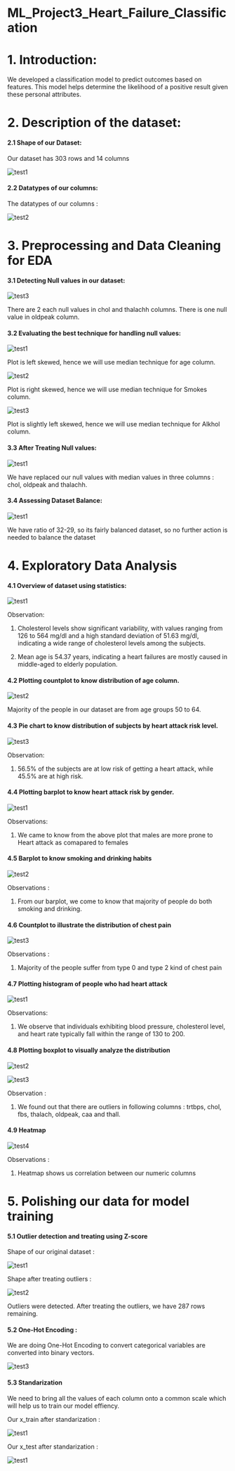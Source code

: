 # ML_Project3_Heart_Failure_Classification


# 1. Introduction:
We developed a classification model to predict outcomes based on features. This model helps determine the likelihood of a positive result given these personal attributes.

# 2. Description of the dataset:

#### 2.1 Shape of our Dataset:
Our dataset has 303 rows and 14 columns

![test1](https://github.com/Mervin50/ML_Project3_Heart_Failure_Classification/assets/167336864/384afdfe-6e57-4cf0-b4a4-29231a51bc69)


#### 2.2 Datatypes of our columns:
The datatypes of our columns : 

![test2](https://github.com/Mervin50/ML_Project3_Heart_Failure_Classification/assets/167336864/0db3b85f-faa1-43f8-bcef-b415e66b5c6b)


# 3. Preprocessing and Data Cleaning for EDA

#### 3.1 Detecting Null values in our dataset:

![test3](https://github.com/Mervin50/ML_Project3_Heart_Failure_Classification/assets/167336864/9a73988e-e26d-4e9b-94db-4253fb3e92b1)

There are 2 each null values in chol and thalachh columns. There is one null value in oldpeak column. 

#### 3.2 Evaluating the best technique for handling null values:

![test1](https://github.com/Mervin50/ML_Project3_Heart_Failure_Classification/assets/167336864/b477e4eb-27a5-4e84-a3ef-cfc98938a7d6)

Plot is left skewed, hence we will use median technique for age column.

![test2](https://github.com/Mervin50/ML_Project3_Heart_Failure_Classification/assets/167336864/64a98d03-26b1-415f-a80e-a03892b6c85f)

Plot is right skewed, hence we will use median technique for Smokes column.

![test3](https://github.com/Mervin50/ML_Project3_Heart_Failure_Classification/assets/167336864/6b7e85f0-c10d-4bf5-b24c-a83d30f24a65)

Plot is slightly left skewed, hence we will use median technique for Alkhol column.

#### 3.3 After Treating Null values:

![test1](https://github.com/Mervin50/ML_Project2_LungCancer_Classification/assets/167336864/21b08ffb-e135-4110-8327-5b1fcae24ba5)

We have replaced our null values with median values in three columns : chol, oldpeak and thalachh.

#### 3.4 Assessing Dataset Balance: 

![test1](https://github.com/Mervin50/ML_Project2_LungCancer_Classification/assets/167336864/7fdb2e12-a8d0-4743-b83f-bc26df76f5dd)

We have ratio of 32-29, so its fairly balanced dataset, so no further action is needed to balance the dataset

# 4. Exploratory Data Analysis

#### 4.1 Overview of dataset using statistics:

![test1](https://github.com/Mervin50/ML_Project3_Heart_Failure_Classification/assets/167336864/4bbeb5ae-a422-4a4d-9ee2-fdfc074ab488)

Observation:

1) Cholesterol levels show significant variability, with values ranging from 126 to 564 mg/dl and a high standard deviation of 51.63 mg/dl, indicating a wide range of cholesterol levels among the subjects.
   
2) Mean age is 54.37 years, indicating a heart failures are mostly caused in middle-aged to elderly population.

#### 4.2 Plotting countplot to know distribution of age column.

![test2](https://github.com/Mervin50/ML_Project3_Heart_Failure_Classification/assets/167336864/e5b83e02-c667-48d8-bccb-f849e828ac0c)

Majority of the people in our dataset are from age groups 50 to 64.

#### 4.3 Pie chart to know distribution of subjects by heart attack risk level.

![test3](https://github.com/Mervin50/ML_Project3_Heart_Failure_Classification/assets/167336864/c9ada5eb-a143-4f07-87a6-f2702c4bd411)


Observation:

1) 56.5% of the subjects are at low risk of getting a heart attack, while 45.5% are at high risk.

#### 4.4 Plotting barplot to know heart attack risk by gender.

![test1](https://github.com/Mervin50/ML_Project3_Heart_Failure_Classification/assets/167336864/c3641a45-d70d-4017-8480-0659a99d7af0)

Observations:
1) We came to know from the above plot that males are more prone to Heart attack as comapared to females

#### 4.5 Barplot to know smoking and drinking habits

![test2](https://github.com/Mervin50/ML_Project3_Heart_Failure_Classification/assets/167336864/22a70e48-8d12-47a3-b71c-854d9d500c34)

Observations :
1) From our barplot, we come to know that majority of people do both smoking and drinking.

#### 4.6 Countplot to illustrate the distribution of chest pain

![test3](https://github.com/Mervin50/ML_Project3_Heart_Failure_Classification/assets/167336864/81037562-0508-4a6e-a742-089852055478)

Observations : 
1) Majority of the people suffer from type 0 and type 2 kind of chest pain

#### 4.7 Plotting histogram of people who had heart attack

![test1](https://github.com/Mervin50/ML_Project3_Heart_Failure_Classification/assets/167336864/49118413-50be-4f1f-a4a7-c41df7d6ac5a)

Observations: 
1) We observe that individuals exhibiting blood pressure, cholesterol level, and heart rate typically fall within the range of 130 to 200.
   
#### 4.8  Plotting boxplot to visually analyze the distribution

![test2](https://github.com/Mervin50/ML_Project3_Heart_Failure_Classification/assets/167336864/3f675a05-8db7-495e-8fe4-211faf8fec4c)

![test3](https://github.com/Mervin50/ML_Project3_Heart_Failure_Classification/assets/167336864/9d3ffad4-c92d-4548-a776-65ab0240d628)

Observation : 
1) We found out that there are outliers in following columns : trtbps, chol, fbs, thalach, oldpeak, caa and thall.

#### 4.9 Heatmap

![test4](https://github.com/Mervin50/ML_Project3_Heart_Failure_Classification/assets/167336864/97b70c2b-0e91-48f6-ab28-ae5b81fcdb78)

Observations :
1) Heatmap shows us correlation between our numeric columns

# 5. Polishing our data for model training

#### 5.1 Outlier detection and treating using Z-score

Shape of our original dataset :

![test1](https://github.com/Mervin50/ML_Project3_Heart_Failure_Classification/assets/167336864/f176aab6-d5a9-458e-afad-e30152d5aa9e)

Shape after treating outliers :

![test2](https://github.com/Mervin50/ML_Project3_Heart_Failure_Classification/assets/167336864/99de1577-f8a0-4cba-a8de-f10aaad2ea4d)


Outliers were detected. After treating the outliers, we have 287 rows remaining.

#### 5.2 One-Hot Encoding :

We are doing One-Hot Encoding to convert categorical variables are converted into binary vectors.

![test3](https://github.com/Mervin50/ML_Project3_Heart_Failure_Classification/assets/167336864/4264aff8-3fd4-477b-9d80-fc752fa332a7)


#### 5.3 Standarization

We need to bring all the values of each column onto a common scale which will help us to train our model effiency.

Our x_train after standarization :

![test1](https://github.com/Mervin50/ML_Project2_LungCancer_Classification/assets/167336864/32f9a6dc-f184-416f-b549-c5d932e08c8b)

Our x_test after standarization :

![test1](https://github.com/Mervin50/ML_Project2_LungCancer_Classification/assets/167336864/211856bb-5483-44fc-89f3-3e73e115cb6c)

















